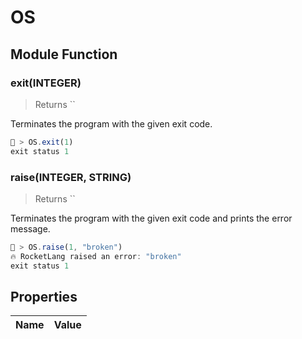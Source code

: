# OS




## Module Function

### exit(INTEGER)
> Returns ``

Terminates the program with the given exit code.


```js
🚀 > OS.exit(1)
exit status 1

```


### raise(INTEGER, STRING)
> Returns ``

Terminates the program with the given exit code and prints the error message.


```js
🚀 > OS.raise(1, "broken")
🔥 RocketLang raised an error: "broken"
exit status 1

```



## Properties
| Name | Value |
| ---- | ----- |

